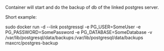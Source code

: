 Container will start and do the backup of db of the linked postgres server.

Short example:

sudo docker run -d --link postgressql -e PG_USER=SomeUser -e PG_PASSWORD=SomePassword -e PG_DATABASE=SomeDatabase -v /var/lib/postgresql/data/backups:/var/lib/postgresql/data/backups  maxcrc/postgres-backup